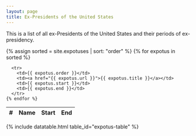 ```yaml
---
layout: page
title: Ex-Presidents of the United States
---
```

This is a list of all ex-Presidents of the United States and their periods
of ex-presidency.

<table id="expotus-table">
  <thead>
    <tr>
      <th>#</th>
      <th>Name</th>
      <th>Start</th>
      <th>End</th>
    </tr>
  </thead>
  <tbody>
    {% assign sorted = site.expotuses | sort: "order" %}
    {% for expotus in sorted %}

      <tr>
        <td>{{ expotus.order }}</td>
        <td><a href="{{ expotus.url }}">{{ expotus.title }}</a></td>
        <td>{{ expotus.start }}</td>
        <td>{{ expotus.end }}</td>
      </tr>
    {% endfor %}
  </tbody>
</table>

{% include datatable.html table_id="expotus-table" %}
